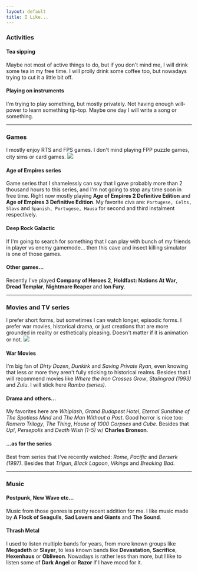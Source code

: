 ```yaml
---
layout: default
title: I Like...
---
```

### Activities
#### Tea sipping
Maybe not most of active things to do, but if you don't mind me, I will drink some tea in my free time. I will prolly drink some coffee too, but nowadays trying to cut it a little bit off.

#### Playing on instruments
I'm trying to play something, but mostly privately. Not having enough will-power to learn something tip-top. Maybe one day I will write a song or something.

*****
### Games
I mostly enjoy RTS and FPS games. I don't mind playing FPP puzzle games, city sims or card games.
![](/assets/images/posts/i-like/ageofempires2-winter.gif)
#### Age of Empires series
Game series that I shamelessly can say that I gave probably more than 2 thousand hours to this series, and I'm not going to stop any time soon in free time. Right now mostly playing **Age of Empires 2 Definitive Edition** and **Age of Empires 3 Definitive Edition**. My favorite civs are: `Portugese, Celts, Slavs` and `Spanish, Portugese, Hausa` for second and third instalment respectively.
#### Deep Rock Galactic
If I'm going to search for something that I can play with bunch of my friends in player vs enemy gamemode... then this cave and insect killing simulator is one of those games.
#### Other games...
Recently I've played **Company of Heroes 2**, **Holdfast: Nations At War**, **Dread Templar**, **Nightmare Reaper** and **Ion Fury**.

*****
### Movies and TV series
I prefer short forms, but sometimes I can watch longer, episodic forms. I prefer war movies, historical drama, or just creations that are more grounded in reality or esthetically pleasing. Doesn't matter if it is animation or not.
![](/assets/images/posts/i-like/dirty-dozen.jpg)
#### War Movies
I'm big fan of *Dirty Dozen*, *Dunkirk* and *Saving Private Ryan*, even knowing that less or more they aren't fully sticking to historical realms. Besides that I will recommend movies like *Where the Iron Crosses Grow*, *Stalingrad (1993)* and *Zulu*. I will stick here *Rambo (series)*.
#### Drama and others...
My favorites here are *Whiplash*, *Grand Budapest Hotel*, *Eternal Sunshine of The Spotless Mind* and *The Man Without a Past*. Good horror is nice too: *Romero Trilogy*, *The Thing*, *House of 1000 Corpses* and *Cube*. Besides that *Up!*, *Persepolis* and *Death Wish (1-5)* w/ **Charles Bronson**. 
#### ...as for the series
Best from series that I've recently watched: *Rome*, *Pacific* and *Berserk (1997)*. Besides that *Trigun*, *Black Lagoon*, *Vikings* and *Breaking Bad*.


*****
### Music
#### Postpunk, New Wave etc...
Music from those genres is pretty recent addition for me. I like music made by **A Flock of Seagulls**, **Sad Lovers and Giants** and **The Sound**. 
#### Thrash Metal
I used to listen multiple bands for years, from more known groups like **Megadeth** or **Slayer**, to less known bands like **Devastation**, **Sacrifice**, **Hexenhaus** or **Obliveon**. Nowadays is rather less than more, but I like to listen some of **Dark Angel** or **Razor** if I have mood for it.



